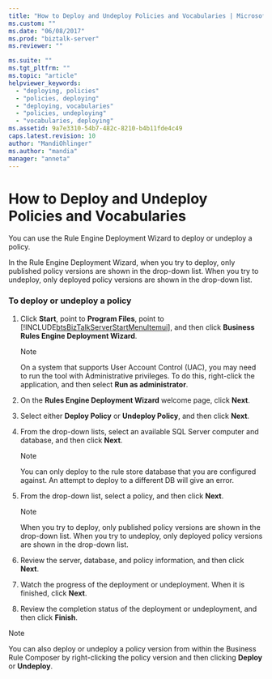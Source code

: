 ```yaml
---
title: "How to Deploy and Undeploy Policies and Vocabularies | Microsoft Docs"
ms.custom: ""
ms.date: "06/08/2017"
ms.prod: "biztalk-server"
ms.reviewer: ""

ms.suite: ""
ms.tgt_pltfrm: ""
ms.topic: "article"
helpviewer_keywords: 
  - "deploying, policies"
  - "policies, deploying"
  - "deploying, vocabularies"
  - "policies, undeploying"
  - "vocabularies, deploying"
ms.assetid: 9a7e3310-54b7-482c-8210-b4b11fde4c49
caps.latest.revision: 10
author: "MandiOhlinger"
ms.author: "mandia"
manager: "anneta"
---
```

# How to Deploy and Undeploy Policies and Vocabularies
You can use the Rule Engine Deployment Wizard to deploy or undeploy a policy.  
  
 In the Rule Engine Deployment Wizard, when you try to deploy, only published policy versions are shown in the drop-down list. When you try to undeploy, only deployed policy versions are shown in the drop-down list.  
  
### To deploy or undeploy a policy  
  
1.  Click **Start**, point to **Program Files**, point to [!INCLUDE[btsBizTalkServerStartMenuItemui](../includes/btsbiztalkserverstartmenuitemui-md.md)], and then click **Business Rules Engine Deployment Wizard**.  
  
    > [!NOTE]
    >  On a system that supports User Account Control (UAC), you may need to run the tool with Administrative privileges. To do this, right-click the application, and then select **Run as administrator**.  
  
2.  On the **Rules Engine Deployment Wizard** welcome page, click **Next**.  
  
3.  Select either **Deploy Policy** or **Undeploy Policy**, and then click **Next**.  
  
4.  From the drop-down lists, select an available SQL Server computer and database, and then click **Next**.  
  
    > [!NOTE]
    >  You can only deploy to the rule store database that you are configured against. An attempt to deploy to a different DB will give an error.  
  
5.  From the drop-down list, select a policy, and then click **Next**.  
  
    > [!NOTE]
    >  When you try to deploy, only published policy versions are shown in the drop-down list. When you try to undeploy, only deployed policy versions are shown in the drop-down list.  
  
6.  Review the server, database, and policy information, and then click **Next**.  
  
7.  Watch the progress of the deployment or undeployment. When it is finished, click **Next**.  
  
8.  Review the completion status of the deployment or undeployment, and then click **Finish**.  
  
> [!NOTE]
>  You can also deploy or undeploy a policy version from within the Business Rule Composer by right-clicking the policy version and then clicking **Deploy** or **Undeploy**.